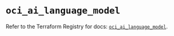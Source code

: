 # `oci_ai_language_model`

Refer to the Terraform Registry for docs: [`oci_ai_language_model`](https://registry.terraform.io/providers/oracle/oci/6.37.0/docs/resources/ai_language_model).
